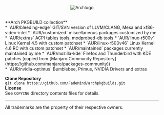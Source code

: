 
<p align="center">
  <img src="https://upload.wikimedia.org/wikipedia/commons/thumb/1/17/Archlinux-vert-dark.svg/365px-Archlinux-vert-dark.svg.png" alt="Archlogo"/>
</p></br>
**Arch PKGBUILD collection**</br>
* `AUR/bleeding-edge`   GIT/SVN version of LLVM/CLANG, Mesa and xf86-video-intel
* `AUR/customized`      miscellaneous packages customized by me
* `AUR/extras`          ACPI tables tools, modprobed-db tools
* `AUR/linux-r500v`     Linux Kernel 4.5 with custom patchset
* `AUR/linux-r500v46`   Linux Kernel 4.6 RC with custom patchset
* `AUR/maintained`      packages currently maintained by me
* `AUR/mozilla-kde`     Firefox and Thunderbird with KDE patches (copied from [Manjaro Community Repository](https://github.com/manjaro/packages-community))</br>
* `AUR/nvidia-optimus`  Bumblebee, Primus, NVIDIA Drivers and extras

**Clone Repository**</br>
`git clone https://github.com/FadeMind/archpkgbuilds.git`</br>
**License**</br>
See `COPYING` directory contents files for details.
<hr/>

All trademarks are the property of their respective owners.
